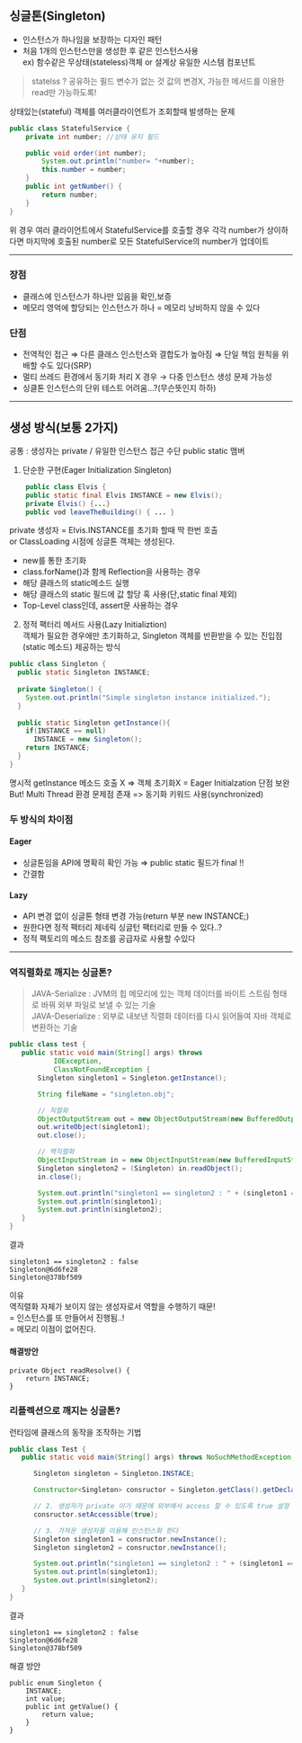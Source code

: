 ## 싱글톤(Singleton)

- 인스턴스가 하나임을 보장하는 디자인 패턴
- 처음 1개의 인스턴스만을 생성한 후 같은 인스턴스사용  
ex) 함수같은 무상태(stateless)객체 or 설계상 유일한 시스템 컴포넌트
 
> statelss ? 공유하는 필드 변수가 없는 것
> 값의 변경X, 가능한 메서드를 이용한 read만 가능하도록!

상태있는(stateful) 객체를 여러클라이언트가 조회할때 발생하는 문제
```java
public class StatefulService {
	private int number; //상태 유지 필드

	public void order(int number);
		System.out.println("number= "+number);
		this.number = number;
	}
	public int getNumber() {
		return number;
	}
}
```
위 경우 여러 클라이언트에서 StatefulService를 호출할 경우 각각 number가 상이하다면 마지막에 호출된 number로 모든 StatefulService의 number가 업데이트

***
### 장점
- 클래스에 인스턴스가 하나만 있음을 확인,보증
- 메모리 영억에 할당되는 인스턴스가 하나 = 메모리 낭비하지 않을 수 있다
### 단점
- 전역적인 접근 ⇒ 다른 클래스 인스턴스와 결합도가 높아짐 ⇒ 단일 책임 원칙을 위배할 수도 있다(SRP)
- 멀티 쓰레드 환경에서 동기화 처리 X 경우 → 다중 인스턴스 생성 문제 가능성
- 싱클톤 인스턴스의 단위 테스트 어려움…?(무슨뜻인지 하하)

***

## 생성 방식(보통 2가지)
공통 : 생성자는 private / 유일한 인스턴스 접근 수단 public static 맴버  

1. 단순한 구현(Eager Initialization Singleton)
```java
    public class Elvis {
    public static final Elvis INSTANCE = new Elvis();
    private Elvis() {...}
    public vod leaveTheBuilding() { ... }
```
private 생성자 = Elvis.INSTANCE를 초기화 할때 딱 한번 호출  
or ClassLoading 시점에 싱글톤 객체는 생성된다.
- new를 통한 초기화
- class.forName()과 함께 Reflection을 사용하는 경우
- 해당 클래스의 static메소드 실행
- 해당 클래스의 static 필드에 값 할당 혹 사용(단,static final 제외)
- Top-Level class인데, assert문 사용하는 경우

2. 정적 팩터리 메서드 사용(Lazy Initializtion)  
   객체가 필요한 경우에만 초기화하고, Singleton 객체를 반환받을 수 있는 진입점(static 메소드) 제공하는 방식
```java
public class Singleton {
  public static Singleton INSTANCE;
  
  private Singleton() {
    System.out.println("Simple singleton instance initialized.");
  }
  
  public static Singleton getInstance(){
    if(INSTANCE == null)
      INSTANCE = new Singleton();
    return INSTANCE;
  }
}
```
명시적 getInstance 메소드 호출 X ⇒ 객체 초기화X = Eager Initialzation 단점 보완  
But! Multi Thread 환경 문제점 존재 => 동기화 키워드 사용(synchronized)

### 두 방식의 차이점
#### Eager
- 싱글톤임을 API에 명확히 확인 가능 ⇒ public static 필드가 final !!
- 간결함

#### Lazy
- API 변경 없이 싱글톤 형태 변경 가능(return 부분 new INSTANCE;)
- 원한다면 정적 팩터리 제네릭 싱글턴 팩터리로 만들 수 있다..?
- 정적 팩토리의 메소드 참조를 공급자로 사용할 수있다

***
### 역직렬화로 깨지는 싱글톤?
> JAVA-Serialize : JVM의 힙 메모리에 있는 객체 데이터를 바이트 스트림 형태로 바꿔 외부 파일로 보낼 수 있는 기술  
> JAVA-Deserialize : 외부로 내보낸 직렬화 데이터를 다시 읽어들여 자바 객체로 변환하는 기술
 ```java
public class test {
    public static void main(String[] args) throws
            IOException,
            ClassNotFoundException {
        Singleton singleton1 = Singleton.getInstance();

        String fileName = "singleton.obj";

        // 직렬화
        ObjectOutputStream out = new ObjectOutputStream(new BufferedOutputStream(new FileOutputStream(fileName)));
        out.writeObject(singleton1);
        out.close();

        // 역직렬화
        ObjectInputStream in = new ObjectInputStream(new BufferedInputStream(new FileInputStream(fileName)));
        Singleton singleton2 = (Singleton) in.readObject();
        in.close();

        System.out.println("singleton1 == singleton2 : " + (singleton1 == singleton2));
        System.out.println(singleton1);
        System.out.println(singleton2);
    }
}
```
결과  
```
singleton1 == singleton2 : false
Singleton@6d6fe28
Singleton@378bf509
```

이유  
역직렬화 자체가 보이지 않는 생성자로서 역할을 수행하기 때문!  
= 인스턴스를 또 만들어서 진행됨..!  
= 메모리 이점이 없어진다.
#### 해결방안
```
private Object readResolve() {
	return INSTANCE;
}
```

### 리플렉션으로 깨지는 싱글톤?
런타임에 클래스의 동작을 조작하는 기법
```java
public class Test {
   public static void main(String[] args) throws NoSuchMethodException, InstantiationException, IllegalAccessException, InvocationTargetException {

      Singleton singleton = Singleton.INSTACE;

      Constructor<Singleton> consructor = Singleton.getClass().getDeclaredConstructor(new Class[0]);

      // 2. 생성자가 private 이기 때문에 외부에서 access 할 수 있도록 true 설정
      consructor.setAccessible(true);

      // 3. 가져온 생성자를 이용해 인스턴스화 한다
      Singleton singleton1 = consructor.newInstance();
      Singleton singleton2 = consructor.newInstance();

      System.out.println("singleton1 == singleton2 : " + (singleton1 == singleton2));
      System.out.println(singleton1);
      System.out.println(singleton2);
   }
}
```
결과  
```
singleton1 == singleton2 : false
Singleton@6d6fe28
Singleton@378bf509
```
해결 방안  
```
public enum Singleton {
	INSTANCE;
	int value;
	public int getValue() {
		return value;
	}
}
```